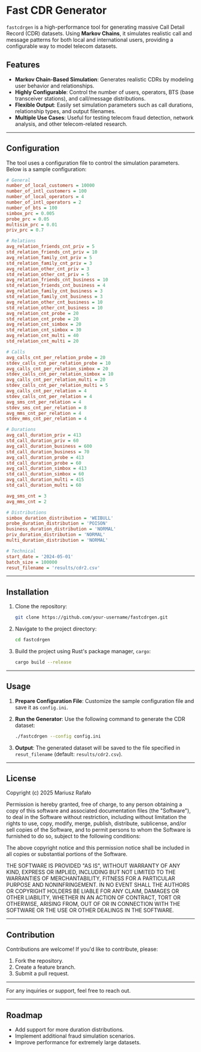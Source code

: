 # Fast CDR Generator

`fastcdrgen` is a high-performance tool for generating massive Call Detail Record (CDR) datasets. Using **Markov Chains**, it simulates realistic call and message patterns for both local and international users, providing a configurable way to model telecom datasets. 

## Features
- **Markov Chain-Based Simulation**: Generates realistic CDRs by modeling user behavior and relationships.
- **Highly Configurable**: Control the number of users, operators, BTS (base transceiver stations), and call/message distributions.
- **Flexible Output**: Easily set simulation parameters such as call durations, relationship types, and output filenames.
- **Multiple Use Cases**: Useful for testing telecom fraud detection, network analysis, and other telecom-related research.

---

## Configuration
The tool uses a configuration file to control the simulation parameters. Below is a sample configuration:

```ini
# General
number_of_local_customers = 10000
number_of_intl_customers = 100
number_of_local_operators = 4
number_of_intl_operators = 2
number_of_bts = 100
simbox_prc = 0.005
probe_prc = 0.05
multisim_prc = 0.01
priv_prc = 0.7

# Relations
avg_relation_friends_cnt_priv = 5
std_relation_friends_cnt_priv = 10
avg_relation_family_cnt_priv = 5
std_relation_family_cnt_priv = 3
avg_relation_other_cnt_priv = 3
std_relation_other_cnt_priv = 5
avg_relation_friends_cnt_business = 10
std_relation_friends_cnt_business = 4
avg_relation_family_cnt_business = 3
std_relation_family_cnt_business = 3
avg_relation_other_cnt_business = 10
std_relation_other_cnt_business = 10
avg_relation_cnt_probe = 20
std_relation_cnt_probe = 20
avg_relation_cnt_simbox = 20
std_relation_cnt_simbox = 30
avg_relation_cnt_multi = 40
std_relation_cnt_multi = 20

# Calls
avg_calls_cnt_per_relation_probe = 20
stdev_calls_cnt_per_relation_probe = 10
avg_calls_cnt_per_relation_simbox = 20
stdev_calls_cnt_per_relation_simbox = 10
avg_calls_cnt_per_relation_multi = 20
stdev_calls_cnt_per_relation_multi = 5
avg_calls_cnt_per_relation = 4
stdev_calls_cnt_per_relation = 4
avg_sms_cnt_per_relation = 4
stdev_sms_cnt_per_relation = 8
avg_mms_cnt_per_relation = 4
stdev_mms_cnt_per_relation = 4

# Durations
avg_call_duration_priv = 413
std_call_duration_priv = 60
avg_call_duration_business = 600
std_call_duration_business = 70
avg_call_duration_probe = 413
std_call_duration_probe = 60
avg_call_duration_simbox = 413
std_call_duration_simbox = 60
avg_call_duration_multi = 415
std_call_duration_multi = 60

avg_sms_cnt = 3
avg_mms_cnt = 2

# Distributions
simbox_duration_distribution = 'WEIBULL'
probe_duration_distribution = 'POISON'
business_duration_distribution = 'NORMAL'
priv_duration_distribution = 'NORMAL'
multi_duration_distribution = 'NORMAL'

# Technical
start_date = '2024-05-01'
batch_size = 100000
resut_filename = 'results/cdr2.csv'
```

---

## Installation
1. Clone the repository:
   ```bash
   git clone https://github.com/your-username/fastcdrgen.git
   ```
2. Navigate to the project directory:
   ```bash
   cd fastcdrgen
   ```
3. Build the project using Rust's package manager, `cargo`:
   ```bash
   cargo build --release
   ```

---

## Usage
1. **Prepare Configuration File**:
   Customize the sample configuration file and save it as `config.ini`.

2. **Run the Generator**:
   Use the following command to generate the CDR dataset:
   ```bash
   ./fastcdrgen --config config.ini
   ```

3. **Output**:
   The generated dataset will be saved to the file specified in `resut_filename` (default: `results/cdr2.csv`).

---

## License
Copyright (c) 2025 Mariusz Rafało

Permission is hereby granted, free of charge, to any person obtaining a copy of this software and associated documentation files (the "Software"), to deal in the Software without restriction, including without limitation the rights to use, copy, modify, merge, publish, distribute, sublicense, and/or sell copies of the Software, and to permit persons to whom the Software is furnished to do so, subject to the following conditions:

The above copyright notice and this permission notice shall be included in all copies or substantial portions of the Software.

THE SOFTWARE IS PROVIDED "AS IS", WITHOUT WARRANTY OF ANY KIND, EXPRESS OR IMPLIED, INCLUDING BUT NOT LIMITED TO THE WARRANTIES OF MERCHANTABILITY, FITNESS FOR A PARTICULAR PURPOSE AND NONINFRINGEMENT. IN NO EVENT SHALL THE AUTHORS OR COPYRIGHT HOLDERS BE LIABLE FOR ANY CLAIM, DAMAGES OR OTHER LIABILITY, WHETHER IN AN ACTION OF CONTRACT, TORT OR OTHERWISE, ARISING FROM, OUT OF OR IN CONNECTION WITH THE SOFTWARE OR THE USE OR OTHER DEALINGS IN THE SOFTWARE.

---

## Contribution
Contributions are welcome! If you'd like to contribute, please:
1. Fork the repository.
2. Create a feature branch.
3. Submit a pull request.

---

For any inquiries or support, feel free to reach out.

---

## Roadmap
- Add support for more duration distributions.
- Implement additional fraud simulation scenarios.
- Improve performance for extremely large datasets.
